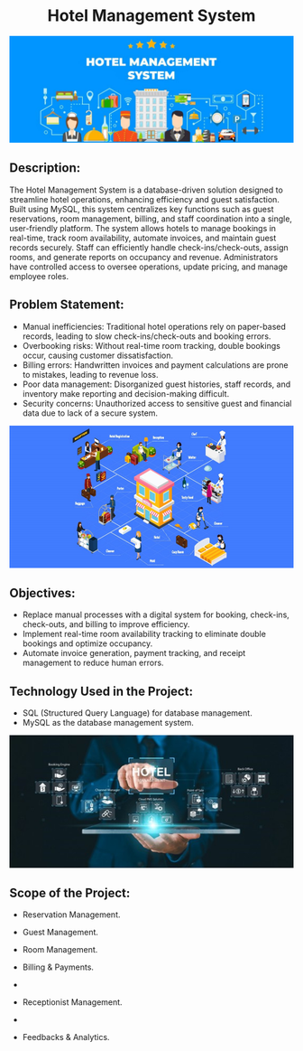 # <div align="center">Hotel Management System</div>

![Intro](https://github.com/PyanshuXd/Hotel_Management/blob/a0d9f648a1ba7daeb320444190d82382b5068865/Images%20Used/1st.jpeg)

## Description:
The Hotel Management System is a database-driven solution designed to streamline hotel operations, enhancing efficiency and guest satisfaction. Built using MySQL, this system centralizes key functions such as guest reservations, room management, billing, and staff coordination into a single, user-friendly platform.
The system allows hotels to manage bookings in real-time, track room availability, automate invoices, and maintain guest records securely. Staff can efficiently handle check-ins/check-outs, assign rooms, and generate reports on occupancy and revenue. Administrators have controlled access to oversee operations, update pricing, and manage employee roles.

## Problem Statement:
- Manual inefficiencies: Traditional hotel operations rely on paper-based records, leading to slow check-ins/check-outs and booking errors.
- Overbooking risks: Without real-time room tracking, double bookings occur, causing customer dissatisfaction.
- Billing errors: Handwritten invoices and payment calculations are prone to mistakes, leading to revenue loss.
- Poor data management: Disorganized guest histories, staff records, and inventory make reporting and decision-making difficult.
- Security concerns: Unauthorized access to sensitive guest and financial data due to lack of a secure system.

 ![Objectives](https://github.com/PyanshuXd/Hotel_Management/blob/75b43c6ccff14dfdb2a2e114cff49784904700b8/Images%20Used/hotel-inventory-management.jpg)
 
## Objectives:
- Replace manual processes with a digital system for booking, check-ins, check-outs, and billing to improve efficiency.
- Implement real-time room availability tracking to eliminate double bookings and optimize occupancy.
- Automate invoice generation, payment tracking, and receipt management to reduce human errors.

## Technology Used in the Project:
- SQL (Structured Query Language) for database management.
- MySQL as the database management system.

 ![Technology](https://github.com/PyanshuXd/Hotel_Management/blob/a8eeefce60b90d5fe514db2102241b36b5929873/Images%20Used/technology.jpg)  

## Scope of the Project:
- Reservation Management.
  
- Guest Management.

- Room Management.

- Billing & Payments.
- 
- Receptionist Management.
- 
- Feedbacks & Analytics.

